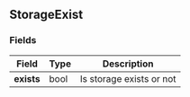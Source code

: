 ## StorageExist

### Fields
| Field          | Type   | Description              |
|----------------|--------|--------------------------|
| **exists**     | bool   | Is storage exists or not |


